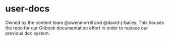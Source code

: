 # user-docs
Owned by the content team @owenmorrill and @david-j-bailey. 
This houses the repo for our Gitbook documentation effort in order to replace our previous doc system.
